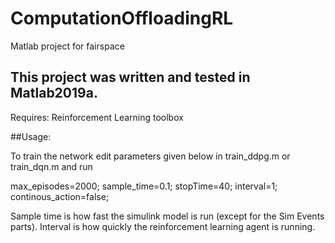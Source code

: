 # ComputationOffloadingRL
Matlab project for fairspace


## This project was written and tested in Matlab2019a.

Requires: Reinforcement Learning toolbox

##Usage:

To train the network edit parameters given below in train_ddpg.m or train_dqn.m and run


max_episodes=2000;
sample_time=0.1;
stopTime=40;
interval=1;
continous_action=false;

Sample time is how fast the simulink model is run (except for the Sim Events parts). Interval is how quickly the reinforcement learning agent is running.
